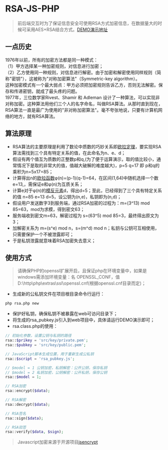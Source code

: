 # RSA-JS-PHP
> 前后端交互时为了保证信息安全可使用RSA方式加密信息，在数据量大的时候可采用AES+RSA结合方式。[DEMO演示地址](https://api.wm07.cn/test/rsa-js-php/rsa.html)
## 一点历史
1976年以前，所有的加密方法都是同一种模式：  
（1）甲方选择某一种加密规则，对信息进行加密；  
（2）乙方使用同一种规则，对信息进行解密。由于加密和解密使用同样规则（简称"密钥"），这被称为"对称加密算法"（Symmetric-key algorithm）。  
这种加密模式有一个最大弱点：甲方必须把加密规则告诉乙方，否则无法解密。保存和传递密钥，就成了最头疼的问题。  
1977年，三位数学家Rivest、Shamir 和 Adleman 设计了一种算法，可以实现非对称加密。这种算法用他们三个人的名字命名，叫做RSA算法。从那时直到现在，RSA算法一直是最广为使用的"非对称加密算法"。毫不夸张地说，只要有计算机网络的地方，就有RSA算法。
## 算法原理
- RSA算法的主要原理是利用了数论中质数的巧妙关系即[欧拉定理](https://baike.baidu.com/item/%E6%AC%A7%E6%8B%89%E5%AE%9A%E7%90%86/891345?fr=aladdin)，要实现RSA算法需找到三个具有特定关系的值，在此命名为n、e、d；
- 假设有两个值互为质数的正整数p和q,(为了便于运算演示，取的值比较小，通常情况下是取的非常大的值，值越大破解的难度越大)，p=5 q=17 即 p和q的乘积为n=5x17=85； 
- 计算得出n的[欧拉函数](https://baike.baidu.com/item/%E6%AC%A7%E6%8B%89%E5%87%BD%E6%95%B0/1944850?fr=aladdin)φ(n)=(p-1)(q-1)=64，在区间(1,64)中随机选择一个数e=13,，需保证e和φ(n)为互质关系；
- 计算e对于φ(n)的[模反元素](https://baike.baidu.com/item/%E6%A8%A1%E5%8F%8D%E5%85%83%E7%B4%A0/20417595?fr=aladdin)d，得出d=5；至此，已经得到了三个具有特定关系的值 n=85 e=13 d=5，设公钥为(n,e)，私钥即为(n,d)；
- 假设用户发送数字3到服务端，通过RSA加密的过程为：m=(3^13) mod 85=63，mod为求模，得到密文63；
- 服务端收到密文m=63，解密过程为 s=(63^5) mod 85=3，最终得出原文为3；
- 加解密关系为 m=(s^e) mod n，s=(m^d) mod n；私钥与公钥可互相使用，只需要保护一个不被泄露即可；
- 于是私钥泄露就意味着RSA加密失去意义；
## 使用方式
> 请确保PHP的openssl扩展开启，且保证php在环境变量中，如果是windows需添加环境变量：名 OPENSSL_CONF，值 D:\http\php\extras\ssl\openssl.cnf(根据openssl.cnf目录而定)；
- 生成新的公私钥文件在项目根目录命令行运行：
```bash
php rsa.php new
```
- 保护好私钥，确保私钥不被暴露在web可访问目录下；
- 将生成的rsa_pubkey.js引入到web项目中，具体请运行DEMO演示即可；
- rsa.class.php的使用：
```php
// 初始化参数，设置公钥与私钥的路径
rsa::$prikey = 'src/key/private.pem';
rsa::$pubkey = 'src/key/public.pem';

// JavaScript脚本生成位置，用于重新生成公私钥
rsa::$script = 'rsa_pubkey.js';

// $model = 1 公钥加密，私钥解密：公开公钥，保存私钥
// $model = 2 私钥加密，公钥解密：公开私钥，保存公钥
rsa::$model = 1;

// RSA加密
rsa::encrypt($data);

// RSA解密
rsa::decrypt($data);

// RSA签名
rsa::sign($data);

// RSA验签
rsa::verify($data, $sign);
```
>Javascript加密来源于开源项目[jsencrypt](https://github.com/travist/jsencrypt)